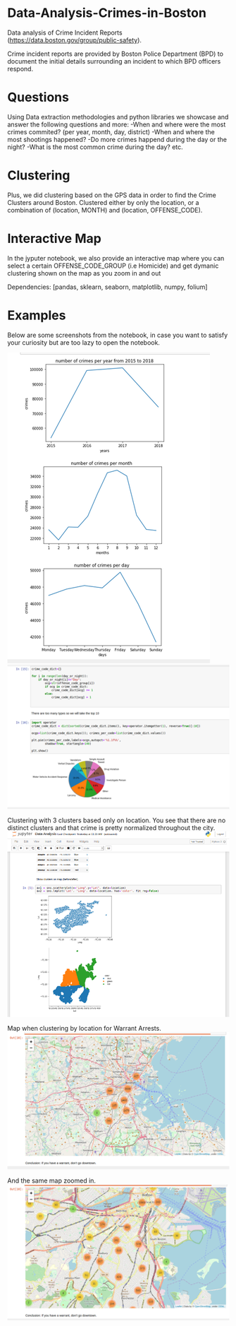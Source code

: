 # Data-Analysis-Crimes-in-Boston

Data analysis of Crime Incident Reports (https://data.boston.gov/group/public-safety).

Crime incident reports are provided by Boston Police Department (BPD) to document the initial details surrounding an incident to which BPD officers respond.

# Questions
Using Data extraction methodologies and python libraries we showcase and answer the following questions and more:
-When and where were the most crimes commited? (per year, month, day, district)
-When and where the most shootings happened?
-Do more crimes happend during the day or the night?
-What is the most common crime during the day?
etc.

# Clustering
Plus, we did clustering based on the GPS data in order to find the Crime Clusters around Boston.
Clustered either by only the location, or a combination of (location, MONTH) and (location, OFFENSE_CODE).

# Interactive Map
In the jyputer notebook, we also provide an interactive map where you can select a certain OFFENSE_CODE_GROUP (i.e Homicide) and get dymanic clustering shown on the map as you zoom in and out

Dependencies:
[pandas, sklearn, seaborn, matplotlib, numpy, folium]

# Examples
Below are some screenshots from the notebook, in case you want to satisfy your curiosity but are too lazy to open the notebook.

![](images/ju2.PNG)
![](images/ju3.PNG)

Clustering with 3 clusters based only on location. You see that there are no distinct clusters and that crime is pretty normalized throughout the city.
![](images/ju1.PNG)

Map when clustering by location for Warrant Arrests.
![](images/ju4.PNG)

And the same map zoomed in.
![](images/ju5.PNG)
